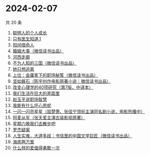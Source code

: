 # 2024-02-07

共 20 条

<!-- BEGIN WEREAD -->
<!-- 最后更新时间 2024-02-07 00:07:08 +0800 -->
1. [聪明人的个人成长](https://weread.qq.com/web/bookDetail/a6932fd0813ab6f21g018afa)
1. [只有医生知道.1](https://weread.qq.com/web/bookDetail/e2432b40813ab7889g018653)
1. [阳间借命人](https://weread.qq.com/web/bookDetail/ade32200813ab80e6g012a21)
1. [婚姻大事（微信读书出品）](https://weread.qq.com/web/bookDetail/d4f32b20813ab87fdg01979d)
1. [河西走廊](https://weread.qq.com/web/bookDetail/de932a80813ab881eg014870)
1. [不为人知的三国（微信读书出品）](https://weread.qq.com/web/bookDetail/84932580813ab87c1g0116af)
1. [她只想逃离](https://weread.qq.com/web/bookDetail/14032f30813ab87bdg0171be)
1. [上位：金庸笔下的职场秘笈（微信读书出品）](https://weread.qq.com/web/bookDetail/0b2329c0813ab8810g0120a4)
1. [坚如磐石（陈宇创作电影原著小说｜微信读书出品）](https://weread.qq.com/web/bookDetail/b3432ab0813ab87e0g018931)
1. [改变心理学的40项研究（第7版，中译本）](https://weread.qq.com/web/bookDetail/fe3325b0813ab6c04g012a12)
1. [我们生活在巨大的差距里](https://weread.qq.com/web/bookDetail/286329405b40f728668c477)
1. [赵玉平说职场智慧](https://weread.qq.com/web/bookDetail/8d832280813ab72bbg017413)
1. [我能有什么坏心思呢](https://weread.qq.com/web/bookDetail/3a232840727df32b3a27408)
1. [一闪一闪亮星星（屈楚萧、张佳宁领衔主演同名剧小说，电影热播中）](https://weread.qq.com/web/bookDetail/04f32820813ab8807g0105ec)
1. [阿麦从军（张天爱主演古装影视原著）](https://weread.qq.com/web/bookDetail/0ec32820813ab7bcdg010c85)
1. [星期六晚我们去散步吧](https://weread.qq.com/web/bookDetail/d59326c0813ab7bbdg017221)
1. [罗杰疑案](https://weread.qq.com/web/bookDetail/2ce329305b1dca2ceb95926)
1. [人生实难，大道多歧：书信里的中国文学巨匠（微信读书出品）](https://weread.qq.com/web/bookDetail/22732c80813ab875cg017a80)
1. [海底两万里](https://weread.qq.com/web/bookDetail/aad321e07268789aaade032)
1. [什么样的爱值得勇敢一次](https://weread.qq.com/web/bookDetail/27c32ac0813ab77d1g016ff1)
<!-- END WEREAD -->